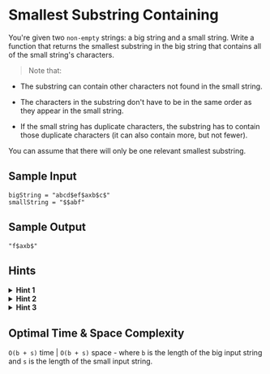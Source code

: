 # Smallest Substring Containing

You're given two `non-empty` strings: a big string and a small string. Write a function that returns the smallest substring in the big string that contains all of the small string's characters.

> Note that:

- The substring can contain other characters not found in the small string.
  
- The characters in the substring don't have to be in the same order as they appear in the small string.
  
- If the small string has duplicate characters, the substring has to contain those duplicate characters (it can also contain more, but not fewer).
  
You can assume that there will only be one relevant smallest substring.

## Sample Input

```plaintext
bigString = "abcd$ef$axb$c$"
smallString = "$$abf"
```

## Sample Output

```plaintext
"f$axb$"
```

## Hints

<details>
<summary><b>Hint 1</b></summary>

Try storing all of the small string's character counts in a hash table where each character maps to the number of times that it appears in the small string.

</details>

<details>
<summary><b>Hint 2</b></summary>

Try using two pointers (a left pointer and a right pointer) to traverse through the big string. How can this help you find the relevant smallest substring?

</details>

<details>
<summary><b>Hint 3</b></summary>

With the two pointers mentioned in `Hint #2`, move the right pointer to the right in the big string, keeping track of all the characters you visit in a hash table identical to the one mentioned in Hint #1, until you've found all of the characters contained in the small string. At that point, move the left pointer to the right in the big string, keeping track of all the characters you "lose", and stop once you no longer have all of the small string's characters in between the left and right pointers. Then, repeat the process by moving the right pointer forward and implementing the same logic described in this Hint.

</details>

## Optimal Time & Space Complexity

`O(b + s)` time | `O(b + s)` space - where `b` is the length of the big input string and `s` is the length of the small input string.
